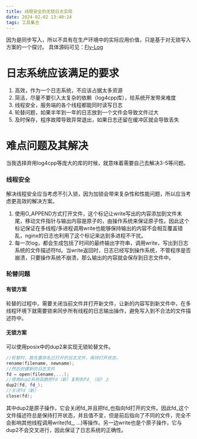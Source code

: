 ```yaml
---
title: 线程安全的无锁日志实现
date: 2024-02-02 13:40:24
tags: 工具集合
---
```

因为是同步写入，所以不具有在生产环境中的实际应用价值，只是基于对无锁写入方案的一个探讨。
具体源码可见：[Fly-Log](https://github.com/LiaoYuanF/Fly-Log)
# 日志系统应该满足的要求

1. 高效，作为一个日志系统，不应该占据太多资源
2. 简洁，尽量不要引入太复杂的依赖（log4cpp库），给系统开发带来难度
3. 线程安全，服务端的各个线程都能同时读写日志
4. 轮替问题，如果半年到一年的日志放到一个文件会导致文件过大
5. 及时保存，程序故障导致异常退出，如果日志还留在缓冲区就会导致丢失
# 难点问题及其解决
当我选择弃用log4cpp等庞大的库的时候，就意味着需要自己去解决3-5等问题。
### 线程安全
解决线程安全应当考虑不引入锁，因为加锁会带来复杂性和性能问题，所以应当考虑更高效的解决方案。

1. 使用O_APPEND方式打开文件，这个标记让write写出的内容添加到文件末尾，移动文件指针与输出内容是原子的，由操作系统来保证原子性。因此这个标记保证在多线程/多进程调用write也能够保持输出的内容不会相互覆盖错乱，nginx的日志也利用了这个标记来达到多进程不干扰。
2. 每一次log，都会生成包括了时间的最终输出字符串，调用write，写出到日志系统的文件描述符fd。当write返回时，日志已经写到操作系统，不管程序是否崩溃，只要操作系统不崩溃，那么输出的内容就会保存到日志文件中。
### 轮替问题
#### 有锁方案
轮替的过程中，需要关闭当前文件并打开新文件，让新的内容写到新文件中，在多线程环境下就需要锁来同步所有线程的日志输出操作，避免写入到不合法的文件描述符中。
#### 无锁方案
可以使用posix中的dup2来实现无锁轮替文件。
```cpp
//轮替时，首先重命名已打开的日志文件，保持打开状态，
rename(filename, newname);
//然后创建新的日志文件
fd = open(filename,...);
//使用dup2系统函数把fd（新）复制到fd_（旧）上
dup2(fd, fd_);
//关闭fd（新）
close(fd);
```
其中dup2是原子操作，它会关闭fd_并且把fd_也指向fd打开的文件。因此fd_这个文件描述符总是保持打开状态，并且值不变，但是前后指向了不同的文件，完全不会影响其他线程调用write(fd_, ...)等操作。另一边write也是个原子操作，它与dup2不会交叉进行，因此保证了日志系统的正确性。
